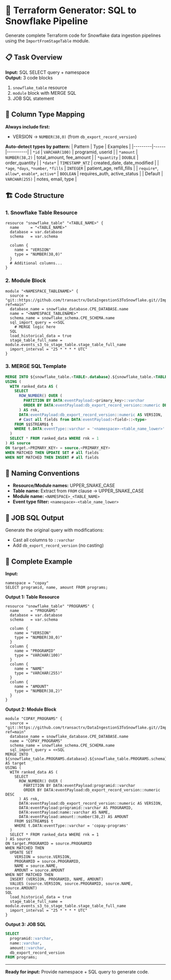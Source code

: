 # 🚀 Terraform Generator: SQL to Snowflake Pipeline

Generate complete Terraform code for Snowflake data ingestion pipelines using the `ImportFromStageTable` module.

## 📋 Task Overview

**Input:** SQL SELECT query + namespace  
**Output:** 3 code blocks
1. `snowflake_table` resource
2. `module` block with MERGE SQL
3. JOB SQL statement

## 🎯 Column Type Mapping

**Always include first:**
- VERSION → `NUMBER(38,0)` (from `db_export_record_version`)

**Auto-detect types by pattern:**
| Pattern | Type | Examples |
|---------|------|----------|
| `*id` | `VARCHAR(100)` | programid, userid |
| `*amount` | `NUMBER(38,2)` | total_amount, fee_amount |
| `*quantity` | `DOUBLE` | order_quantity |
| `*date*` | `TIMESTAMP_NTZ` | created_date, date_modified |
| `*age`, `*days`, `*number`, `*fills` | `INTEGER` | patient_age, refill_fills |
| `require*`, `allow*`, `enable*`, `active*` | `BOOLEAN` | requires_auth, active_status |
| Default | `VARCHAR(255)` | notes, email, type |

## 🏗️ Code Structure

### 1. Snowflake Table Resource
```hcl
resource "snowflake_table" "<TABLE_NAME>" {
  name     = "<TABLE_NAME>"
  database = var.database
  schema   = var.schema

  column {
    name = "VERSION"
    type = "NUMBER(38,0)"
  }
  # Additional columns...
}
```

### 2. Module Block
```hcl
module "<NAMESPACE_TABLENAME>" {
  source = "git::https://github.com/transactrx/DataIngestionS3ToSnowflake.git//ImportFromStageTable?ref=main"
  database_name = snowflake_database.CPE_DATABASE.name
  name = "<NAMESPACE_TABLENAME>"
  schema_name = snowflake_schema.CPE_SCHEMA.name
  sql_import_query = <<SQL
    # MERGE logic here
  SQL
  load_historical_data = true
  stage_table_full_name = module.events_s3_to_stage_table.stage_table_full_name
  import_interval = "25 * * * * UTC"
}
```

### 3. MERGE SQL Template
```sql
MERGE INTO ${snowflake_table.<TABLE>.database}.${snowflake_table.<TABLE>.schema}.${snowflake_table.<TABLE>.name} AS target
USING (
  WITH ranked_data AS (
    SELECT
      ROW_NUMBER() OVER (
        PARTITION BY DATA:eventPayload:<primary_key>::varchar
        ORDER BY DATA:eventPayload:db_export_record_version::numeric DESC
      ) AS rnk,
      DATA:eventPayload:db_export_record_version::numeric AS VERSION,
      # Cast all fields from DATA:eventPayload:<field>::<type>
    FROM $$STREAM$$ t
    WHERE t.DATA:eventType::varchar = '<namespace>-<table_name_lower>'
  )
  SELECT * FROM ranked_data WHERE rnk = 1
) AS source
ON target.<PRIMARY_KEY> = source.<PRIMARY_KEY>
WHEN MATCHED THEN UPDATE SET # all fields
WHEN NOT MATCHED THEN INSERT # all fields
```

## 📝 Naming Conventions

- **Resource/Module names:** UPPER_SNAKE_CASE
- **Table name:** Extract from `FROM` clause → UPPER_SNAKE_CASE
- **Module name:** `<NAMESPACE>_<TABLE_NAME>` 
- **Event type filter:** `<namespace>-<table_name_lower>`

## 🔄 JOB SQL Output

Generate the original query with modifications:
- Cast all columns to `::varchar` 
- Add `db_export_record_version` (no casting)

## 🎯 Complete Example

**Input:**
```
namespace = "copay"
SELECT programid, name, amount FROM programs;
```

**Output 1: Table Resource**
```hcl
resource "snowflake_table" "PROGRAMS" {
  name     = "PROGRAMS"
  database = var.database
  schema   = var.schema

  column {
    name = "VERSION"
    type = "NUMBER(38,0)"
  }
  column {
    name = "PROGRAMID"
    type = "VARCHAR(100)"
  }
  column {
    name = "NAME"
    type = "VARCHAR(255)"
  }
  column {
    name = "AMOUNT"
    type = "NUMBER(38,2)"
  }
}
```

**Output 2: Module Block**
```hcl
module "COPAY_PROGRAMS" {
  source = "git::https://github.com/transactrx/DataIngestionS3ToSnowflake.git//ImportFromStageTable?ref=main"
  database_name = snowflake_database.CPE_DATABASE.name
  name = "COPAY_PROGRAMS"
  schema_name = snowflake_schema.CPE_SCHEMA.name
  sql_import_query = <<SQL
MERGE INTO ${snowflake_table.PROGRAMS.database}.${snowflake_table.PROGRAMS.schema}.${snowflake_table.PROGRAMS.name} AS target
USING (
  WITH ranked_data AS (
    SELECT
      ROW_NUMBER() OVER (
        PARTITION BY DATA:eventPayload:programid::varchar
        ORDER BY DATA:eventPayload:db_export_record_version::numeric DESC
      ) AS rnk,
      DATA:eventPayload:db_export_record_version::numeric AS VERSION,
      DATA:eventPayload:programid::varchar AS PROGRAMID,
      DATA:eventPayload:name::varchar AS NAME,
      DATA:eventPayload:amount::number(38,2) AS AMOUNT
    FROM $$STREAM$$ t
    WHERE t.DATA:eventType::varchar = 'copay-programs'
  )
  SELECT * FROM ranked_data WHERE rnk = 1
) AS source
ON target.PROGRAMID = source.PROGRAMID
WHEN MATCHED THEN
  UPDATE SET
    VERSION = source.VERSION,
    PROGRAMID = source.PROGRAMID,
    NAME = source.NAME,
    AMOUNT = source.AMOUNT
WHEN NOT MATCHED THEN
  INSERT (VERSION, PROGRAMID, NAME, AMOUNT)
  VALUES (source.VERSION, source.PROGRAMID, source.NAME, source.AMOUNT)
SQL
  load_historical_data = true
  stage_table_full_name = module.events_s3_to_stage_table.stage_table_full_name
  import_interval = "25 * * * * UTC"
}
```

**Output 3: JOB SQL**
```sql
SELECT
  programid::varchar,
  name::varchar,
  amount::varchar,
  db_export_record_version
FROM programs;
```

---

**Ready for input:** Provide namespace + SQL query to generate code.
